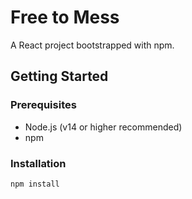 # Free to Mess

A React project bootstrapped with npm.

## Getting Started

### Prerequisites

- Node.js (v14 or higher recommended)
- npm

### Installation

```bash
npm install